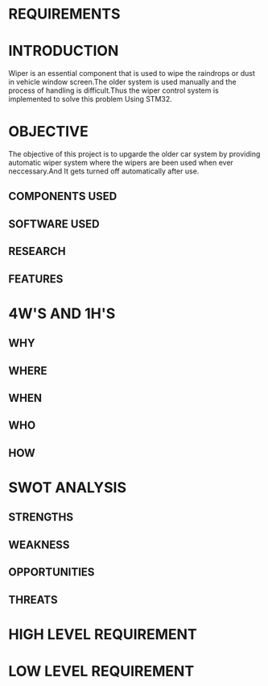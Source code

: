 # REQUIREMENTS

# INTRODUCTION

Wiper is an essential component that is used to wipe the raindrops or dust in vehicle window screen.The older system is used manually and the process of handling is difficult.Thus the wiper control system is implemented to solve this problem Using STM32. 

# OBJECTIVE

The objective of this project is to upgarde the older car system by providing automatic wiper system where the wipers are been used when ever neccessary.And It gets turned off automatically after use.

## COMPONENTS USED

## SOFTWARE USED

## RESEARCH

## FEATURES

# 4W'S AND 1H'S
## WHY

## WHERE

## WHEN

## WHO

## HOW

# SWOT ANALYSIS

## STRENGTHS

## WEAKNESS

## OPPORTUNITIES


## THREATS

# HIGH LEVEL REQUIREMENT


# LOW LEVEL REQUIREMENT
